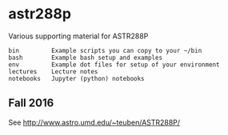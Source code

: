 # astr288p
Various supporting material for ASTR288P

    bin         Example scripts you can copy to your ~/bin
    bash        Example bash setup and examples
    env         Example dot files for setup of your environment 
    lectures    Lecture notes
    notebooks   Jupyter (python) notebooks

## Fall 2016
See http://www.astro.umd.edu/~teuben/ASTR288P/

